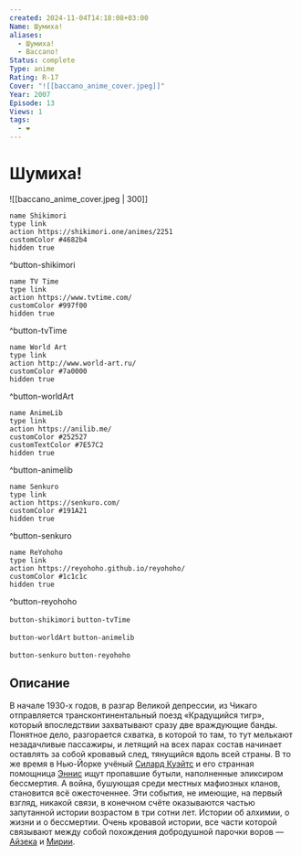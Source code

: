 ```yaml
---
created: 2024-11-04T14:18:08+03:00
Name: Шумиха!
aliases:
  - Шумиха!
  - Baccano!
Status: complete
Type: anime
Rating: R-17
Cover: "![[baccano_anime_cover.jpeg]]"
Year: 2007
Episode: 13
Views: 1
tags:
  - ❤
---
```


# Шумиха!

![[baccano_anime_cover.jpeg | 300]]

```button
name Shikimori
type link
action https://shikimori.one/animes/2251
customColor #4682b4
hidden true
```
^button-shikimori

```button
name TV Time
type link
action https://www.tvtime.com/
customColor #997f00
hidden true
```
^button-tvTime

```button
name World Art
type link
action http://www.world-art.ru/
customColor #7a0000
hidden true
```
^button-worldArt

```button
name AnimeLib
type link
action https://anilib.me/
customColor #252527
customTextColor #7E57C2
hidden true
```
^button-animelib

```button
name Senkuro
type link
action https://senkuro.com/
customColor #191A21
hidden true
```
^button-senkuro

```button
name ReYohoho
type link
action https://reyohoho.github.io/reyohoho/
customColor #1c1c1c
hidden true
```
^button-reyohoho

`button-shikimori` `button-tvTime`

`button-worldArt` `button-animelib`

`button-senkuro` `button-reyohoho`

## Описание

В начале 1930-х годов, в разгар Великой депрессии, из Чикаго отправляется трансконтинентальный поезд «Крадущийся тигр», который впоследствии захватывают сразу две враждующие банды. Понятное дело, разгорается схватка, в которой то там, то тут мелькают незадачливые пассажиры, и летящий на всех парах состав начинает оставлять за собой кровавый след, тянущийся вдоль всей страны. В то же время в Нью-Йорке учёный [Силард Куэйтс](https://shikimori.one/characters/3059-szilard-quates) и его странная помощница [Эннис](https://shikimori.one/characters/3060-ennis) ищут пропавшие бутыли, наполненные эликсиром бессмертия. А война, бушующая среди местных мафиозных кланов, становится всё ожесточеннее. Эти события, не имеющие, на первый взгляд, никакой связи, в конечном счёте оказываются частью запутанной истории возрастом в три сотни лет. Истории об алхимии, о жизни и о бессмертии. Очень кровавой истории, все части которой связывают между собой похождения добродушной парочки воров — [Айзека](https://shikimori.one/characters/3662-isaac-dian) и [Мирии](https://shikimori.one/characters/3796-miria-harvent).
